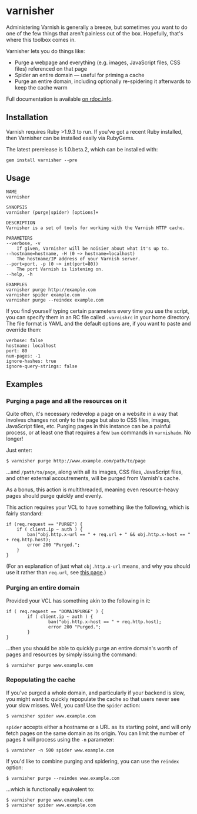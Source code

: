 # varnisher

Administering Varnish is generally a breeze, but sometimes you want to
do one of the few things that aren't painless out of the box. Hopefully,
that's where this toolbox comes in.

Varnisher lets you do things like:

* Purge a webpage and everything (e.g. images, JavaScript files, CSS
  files) referenced on that page
* Spider an entire domain — useful for priming a cache
* Purge an entire domain, including optionally re-spidering it
  afterwards to keep the cache warm

Full documentation is available [on
rdoc.info](http://rdoc.info/github/robmiller/varnisher).

## Installation

Varnish requires Ruby >1.9.3 to run. If you've got a recent Ruby
installed, then Varnisher can be installed easily via RubyGems.

The latest prerelease is 1.0.beta.2, which can be installed with:

	gem install varnisher --pre

## Usage

	NAME
	varnisher

	SYNOPSIS
	varnisher (purge|spider) [options]+

	DESCRIPTION
	Varnisher is a set of tools for working with the Varnish HTTP cache.

	PARAMETERS
	--verbose, -v
		If given, Varnisher will be noisier about what it's up to.
	--hostname=hostname, -H (0 ~> hostname=localhost)
		The hostname/IP address of your Varnish server.
	--port=port, -p (0 ~> int(port=80))
		The port Varnish is listening on.
	--help, -h

	EXAMPLES
	varnisher purge http://example.com
	varnisher spider example.com
	varnisher purge --reindex example.com

If you find yourself typing certain parameters every time you use the
script, you can specify them in an RC file called `.varnishrc` in your
home directory. The file format is YAML and the default options are, if
you want to paste and override them:

    verbose: false
    hostname: localhost
    port: 80
    num-pages: -1
    ignore-hashes: true
    ignore-query-strings: false

## Examples

### Purging a page and all the resources on it

Quite often, it's necessary redevelop a page on a website in a way that
involves changes not only to the page but also to CSS files, images,
JavaScript files, etc. Purging pages in this instance can be a painful
process, or at least one that requires a few `ban` commands in
`varnishadm`. No longer!

Just enter:

	$ varnisher purge http://www.example.com/path/to/page

...and `/path/to/page`, along with all its images, CSS files, JavaScript
files, and other external accoutrements, will be purged from Varnish's
cache.

As a bonus, this action is multithreaded, meaning even resource-heavy
pages should purge quickly and evenly.

This action requires your VCL to have something like the following,
which is fairly standard:

	if (req.request == "PURGE") {
        if ( client.ip ~ auth ) {
            ban("obj.http.x-url == " + req.url + " && obj.http.x-host == " + req.http.host);
            error 200 "Purged.";
        }
    }

(For an explanation of just what `obj.http.x-url` means, and why you
should use it rather than `req.url`, see [this
page](http://kly.no/posts/2010_07_28__Smart_bans_with_Varnish__.html).)

### Purging an entire domain

Provided your VCL has something akin to the following in it:

	if ( req.request == "DOMAINPURGE" ) {
            if ( client.ip ~ auth ) {
                    ban("obj.http.x-host == " + req.http.host);
                    error 200 "Purged.";
            }
    }

...then you should be able to quickly purge an entire domain's worth of
pages and resources by simply issuing the command:

	$ varnisher purge www.example.com

### Repopulating the cache

If you've purged a whole domain, and particularly if your backend is
slow, you might want to quickly repopulate the cache so that users never
see your slow misses. Well, you can! Use the `spider` action:

	$ varnisher spider www.example.com

`spider` accepts either a hostname or a URL as its starting point, and
will only fetch pages on the same domain as its origin. You can limit
the number of pages it will process using the `-n` parameter:

	$ varnisher -n 500 spider www.example.com

If you'd like to combine purging and spidering, you can use the
`reindex` option:

	$ varnisher purge --reindex www.example.com

…which is functionally equivalent to:

	$ varnisher purge www.example.com
	$ varnisher spider www.example.com
